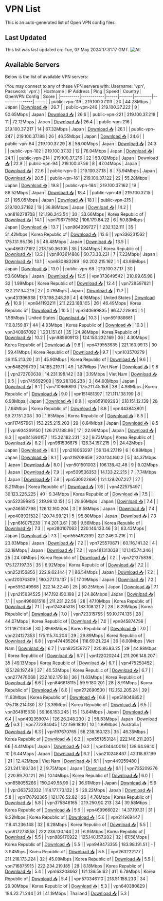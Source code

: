# VPN List

This is an auto-generated list of Open VPN config files.

## Last Updated

This list was last updated on: Tue, 07 May 2024 17:31:17 GMT.
![Alt](https://repobeats.axiom.co/api/embed/186b98318ef1479477931607c1ad7d823f12451f.svg "Repobeats analytics image")

## Available Servers

Below is the list of available VPN servers:

(You may connect to any of these VPN servers with: Username: 'vpn', Password: 'vpn'.)
| Hostname | IP Address | Ping | Speed | Country | OpenVPN Config | Score |
|----------|------------|------|-------|---------|----------------| ----- |
| public-vpn-119 | 219.100.37.113 | 20 | 44.28Mbps | Japan | [Download 📥](./configs/server_0_JP.ovpn) | 26.7 |
| public-vpn-246 | 219.100.37.222 | 9 | 50.65Mbps | Japan | [Download 📥](./configs/server_1_JP.ovpn) | 26.6 |
| public-vpn-221 | 219.100.37.218 | 11 | 72.12Mbps | Japan | [Download 📥](./configs/server_2_JP.ovpn) | 26.4 |
| public-vpn-216 | 219.100.37.217 | 14 | 67.32Mbps | Japan | [Download 📥](./configs/server_3_JP.ovpn) | 26.1 |
| public-vpn-247 | 219.100.37.188 | 26 | 46.55Mbps | Japan | [Download 📥](./configs/server_4_JP.ovpn) | 24.6 |
| public-vpn-84 | 219.100.37.29 | 8 | 58.00Mbps | Japan | [Download 📥](./configs/server_5_JP.ovpn) | 24.3 |
| public-vpn-102 | 219.100.37.32 | 12 | 76.04Mbps | Japan | [Download 📥](./configs/server_6_JP.ovpn) | 24.1 |
| public-vpn-214 | 219.100.37.216 | 22 | 53.02Mbps | Japan | [Download 📥](./configs/server_7_JP.ovpn) | 22.9 |
| public-vpn-94 | 219.100.37.56 | 8 | 47.04Mbps | Japan | [Download 📥](./configs/server_8_JP.ovpn) | 22.6 |
| public-vpn-0 | 219.100.37.18 | 8 | 75.94Mbps | Japan | [Download 📥](./configs/server_9_JP.ovpn) | 20.5 |
| public-vpn-161 | 219.100.37.122 | 22 | 55.28Mbps | Japan | [Download 📥](./configs/server_10_JP.ovpn) | 19.8 |
| public-vpn-184 | 219.100.37.162 | 19 | 88.52Mbps | Japan | [Download 📥](./configs/server_11_JP.ovpn) | 18.4 |
| public-vpn-49 | 219.100.37.15 | 21 | 195.05Mbps | Japan | [Download 📥](./configs/server_12_JP.ovpn) | 18.1 |
| public-vpn-215 | 219.100.37.182 | 19 | 38.88Mbps | Japan | [Download 📥](./configs/server_13_JP.ovpn) | 14.2 |
| vpn818278708 | 121.190.243.54 | 30 | 33.66Mbps | Korea Republic of | [Download 📥](./configs/server_14_KR.ovpn) | 14.1 |
| vpn796775982 | 106.179.84.22 | 6 | 50.83Mbps | Japan | [Download 📥](./configs/server_15_JP.ovpn) | 13.7 |
| vpn964299727 | 1.232.132.111 | 35 | 31.42Mbps | Korea Republic of | [Download 📥](./configs/server_16_KR.ovpn) | 13.6 |
| vpn336231562 | 175.131.95.136 | 5 | 48.48Mbps | Japan | [Download 📥](./configs/server_17_JP.ovpn) | 13.5 |
| vpn486377192 | 218.150.36.105 | 35 | 1.84Mbps | Korea Republic of | [Download 📥](./configs/server_18_KR.ovpn) | 13.2 |
| vpn803614888 | 60.73.30.231 | 7 | 7.23Mbps | Japan | [Download 📥](./configs/server_19_JP.ovpn) | 13.1 |
| vpn630883289 | 92.202.215.162 | 1 | 43.96Mbps | Japan | [Download 📥](./configs/server_20_JP.ovpn) | 13.0 |
| public-vpn-68 | 219.100.37.17 | 30 | 53.60Mbps | Japan | [Download 📥](./configs/server_21_JP.ovpn) | 12.5 |
| vpn373649542 | 210.99.65.98 | 32 | 1.99Mbps | Korea Republic of | [Download 📥](./configs/server_22_KR.ovpn) | 12.4 |
| vpn728597821 | 122.217.34.219 | 27 | 0.79Mbps | Japan | [Download 📥](./configs/server_23_JP.ovpn) | 11.7 |
| vpn431396938 | 173.198.248.39 | 4 | 4.98Mbps | United States | [Download 📥](./configs/server_24_US.ovpn) | 10.9 |
| vpn841193211 | 211.223.188.105 | 26 | 46.49Mbps | Korea Republic of | [Download 📥](./configs/server_25_KR.ovpn) | 10.5 |
| vpn240689835 | 96.47.229.84 | 1 | 1.58Mbps | United States | [Download 📥](./configs/server_26_US.ovpn) | 10.3 |
| vpn591988661 | 110.8.159.87 | 44 | 4.93Mbps | Korea Republic of | [Download 📥](./configs/server_27_KR.ovpn) | 10.3 |
| vpn340867092 | 1.231.151.61 | 35 | 24.96Mbps | Korea Republic of | [Download 📥](./configs/server_28_KR.ovpn) | 10.2 |
| vpn985609113 | 124.153.232.169 | 36 | 4.30Mbps | Korea Republic of | [Download 📥](./configs/server_29_KR.ovpn) | 9.8 |
| vpn479553635 | 221.160.99.13 | 30 | 59.41Mbps | Korea Republic of | [Download 📥](./configs/server_30_KR.ovpn) | 9.7 |
| vpn103570279 | 39.115.213.20 | 31 | 45.90Mbps | Korea Republic of | [Download 📥](./configs/server_31_KR.ovpn) | 9.6 |
| vpn548299739 | 14.185.219.11 | 49 | 1.87Mbps | Viet Nam | [Download 📥](./configs/server_32_VN.ovpn) | 9.6 |
| vpn272700638 | 14.231.198.142 | 38 | 3.19Mbps | Viet Nam | [Download 📥](./configs/server_33_VN.ovpn) | 9.5 |
| vpn745692909 | 159.28.136.238 | 3 | 64.90Mbps | Japan | [Download 📥](./configs/server_34_JP.ovpn) | 9.1 |
| vpn710866893 | 175.211.45.158 | 38 | 4.98Mbps | Korea Republic of | [Download 📥](./configs/server_35_KR.ovpn) | 9.0 |
| vpn151481397 | 121.111.138.199 | 8 | 6.98Mbps | Japan | [Download 📥](./configs/server_36_JP.ovpn) | 8.9 |
| vpn859109263 | 218.151.12.139 | 28 | 7.64Mbps | Korea Republic of | [Download 📥](./configs/server_37_KR.ovpn) | 8.8 |
| vpn443843801 | 59.27.151.208 | 30 | 1.85Mbps | Korea Republic of | [Download 📥](./configs/server_38_KR.ovpn) | 8.5 |
| vpn117457961 | 153.225.215.203 | 28 | 6.64Mbps | Japan | [Download 📥](./configs/server_39_JP.ovpn) | 8.5 |
| vpn604269150 | 126.217.188.96 | 17 | 22.96Mbps | Japan | [Download 📥](./configs/server_40_JP.ovpn) | 8.3 |
| vpn841690157 | 115.22.182.231 | 22 | 9.73Mbps | Korea Republic of | [Download 📥](./configs/server_41_KR.ovpn) | 8.2 |
| vpn961536675 | 126.34.157.215 | 9 | 24.42Mbps | Japan | [Download 📥](./configs/server_42_JP.ovpn) | 8.1 |
| vpn218063297 | 59.134.27.119 | 6 | 6.88Mbps | Japan | [Download 📥](./configs/server_43_JP.ovpn) | 8.1 |
| vpn219708659 | 220.104.160.2 | 5 | 34.37Mbps | Japan | [Download 📥](./configs/server_44_JP.ovpn) | 8.0 |
| vpn501501003 | 106.136.42.48 | 9 | 9.02Mbps | Japan | [Download 📥](./configs/server_45_JP.ovpn) | 7.9 |
| vpn509536353 | 14.133.22.215 | 7 | 7.74Mbps | Japan | [Download 📥](./configs/server_46_JP.ovpn) | 7.8 |
| vpn530922690 | 121.129.207.227 | 27 | 8.21Mbps | Korea Republic of | [Download 📥](./configs/server_47_KR.ovpn) | 7.6 |
| vpn422575497 | 39.123.225.225 | 40 | 9.34Mbps | Korea Republic of | [Download 📥](./configs/server_48_KR.ovpn) | 7.5 |
| vpn522399815 | 219.99.12.151 | 5 | 29.66Mbps | Japan | [Download 📥](./configs/server_49_JP.ovpn) | 7.4 |
| vpn246557798 | 126.12.160.204 | 3 | 8.58Mbps | Japan | [Download 📥](./configs/server_50_JP.ovpn) | 7.4 |
| vpn409921532 | 120.74.99.121 | 5 | 95.80Mbps | Japan | [Download 📥](./configs/server_51_JP.ovpn) | 7.3 |
| vpn616075230 | 114.201.3.61 | 38 | 9.56Mbps | Korea Republic of | [Download 📥](./configs/server_52_KR.ovpn) | 7.3 |
| vpn280107063 | 220.146.133.46 | 3 | 83.43Mbps | Japan | [Download 📥](./configs/server_53_JP.ovpn) | 7.3 |
| vpn555452399 | 221.246.0.216 | 11 | 23.83Mbps | Japan | [Download 📥](./configs/server_54_JP.ovpn) | 7.2 |
| vpn725570871 | 60.116.141.32 | 4 | 32.18Mbps | Japan | [Download 📥](./configs/server_55_JP.ovpn) | 7.2 |
| vpn481313038 | 121.145.74.246 | 25 | 24.74Mbps | Korea Republic of | [Download 📥](./configs/server_56_KR.ovpn) | 7.2 |
| vpn721375836 | 175.127.197.35 | 35 | 6.92Mbps | Korea Republic of | [Download 📥](./configs/server_57_KR.ovpn) | 7.2 |
| vpn252156856 | 222.9.62.144 | 7 | 86.54Mbps | Japan | [Download 📥](./configs/server_58_JP.ovpn) | 7.2 |
| vpn120376309 | 180.27.173.137 | 5 | 17.09Mbps | Japan | [Download 📥](./configs/server_59_JP.ovpn) | 7.2 |
| vpn595249968 | 222.14.22.40 | 25 | 80.25Mbps | Japan | [Download 📥](./configs/server_60_JP.ovpn) | 7.1 |
| vpn215634525 | 147.192.190.198 | 2 | 24.86Mbps | Japan | [Download 📥](./configs/server_61_JP.ovpn) | 7.1 |
| vpn496681518 | 211.231.22.56 | 28 | 47.10Mbps | Korea Republic of | [Download 📥](./configs/server_62_KR.ovpn) | 7.1 |
| vpn124345318 | 183.108.121.2 | 28 | 8.29Mbps | Korea Republic of | [Download 📥](./configs/server_63_KR.ovpn) | 7.0 |
| vpn723315755 | 59.10.174.135 | 28 | 44.07Mbps | Korea Republic of | [Download 📥](./configs/server_64_KR.ovpn) | 7.0 |
| vpn845874759 | 211.197.113.58 | 30 | 39.68Mbps | Korea Republic of | [Download 📥](./configs/server_65_KR.ovpn) | 7.0 |
| vpn224127353 | 175.115.74.204 | 29 | 29.89Mbps | Korea Republic of | [Download 📥](./configs/server_66_KR.ovpn) | 6.8 |
| vpn474435264 | 118.69.21.224 | 36 | 8.00Mbps | Viet Nam | [Download 📥](./configs/server_67_VN.ovpn) | 6.7 |
| vpn825158727 | 220.86.83.25 | 29 | 44.88Mbps | Korea Republic of | [Download 📥](./configs/server_68_KR.ovpn) | 6.7 |
| vpn122020244 | 211.206.148.207 | 35 | 49.13Mbps | Korea Republic of | [Download 📥](./configs/server_69_KR.ovpn) | 6.7 |
| vpn475250452 | 125.128.197.49 | 37 | 40.53Mbps | Korea Republic of | [Download 📥](./configs/server_70_KR.ovpn) | 6.7 |
| vpn277478068 | 222.102.179.18 | 36 | 11.63Mbps | Korea Republic of | [Download 📥](./configs/server_71_KR.ovpn) | 6.6 |
| vpn846818115 | 59.9.180.201 | 28 | 8.91Mbps | Korea Republic of | [Download 📥](./configs/server_72_KR.ovpn) | 6.6 |
| vpn272690500 | 112.152.205.24 | 39 | 11.93Mbps | Korea Republic of | [Download 📥](./configs/server_73_KR.ovpn) | 6.6 |
| vpn519046852 | 175.118.214.180 | 37 | 3.39Mbps | Korea Republic of | [Download 📥](./configs/server_74_KR.ovpn) | 6.5 |
| vpn364815630 | 59.166.153.245 | 15 | 15.84Mbps | Japan | [Download 📥](./configs/server_75_JP.ovpn) | 6.4 |
| vpn492359074 | 126.26.248.230 | 2 | 58.83Mbps | Japan | [Download 📥](./configs/server_76_JP.ovpn) | 6.3 |
| vpn772294045 | 122.199.18.10 | 10 | 1.99Mbps | Australia | [Download 📥](./configs/server_77_AU.ovpn) | 6.3 |
| vpn197670765 | 58.238.160.123 | 35 | 46.35Mbps | Korea Republic of | [Download 📥](./configs/server_78_KR.ovpn) | 6.2 |
| vpn551353124 | 222.146.211.203 | 66 | 4.41Mbps | Japan | [Download 📥](./configs/server_79_JP.ovpn) | 6.2 |
| vpn134440018 | 138.64.98.10 | 10 | 6.44Mbps | Japan | [Download 📥](./configs/server_80_JP.ovpn) | 6.2 |
| vpn210248467 | 42.118.97.199 | 21 | 12.42Mbps | Viet Nam | [Download 📥](./configs/server_81_VN.ovpn) | 6.1 |
| vpn449359480 | 221.241.166.134 | 2 | 9.75Mbps | Japan | [Download 📥](./configs/server_82_JP.ovpn) | 6.1 |
| vpn735209276 | 220.89.70.121 | 26 | 10.14Mbps | Korea Republic of | [Download 📥](./configs/server_83_KR.ovpn) | 6.0 |
| vpn858055266 | 150.249.55.99 | 2 | 36.91Mbps | Japan | [Download 📥](./configs/server_84_JP.ovpn) | 5.9 |
| vpn363733332 | 114.177.73.132 | 5 | 29.22Mbps | Japan | [Download 📥](./configs/server_85_JP.ovpn) | 5.8 |
| vpn176792365 | 121.176.52.82 | 26 | 4.76Mbps | Korea Republic of | [Download 📥](./configs/server_86_KR.ovpn) | 5.8 |
| vpn375848165 | 219.250.90.213 | 34 | 39.58Mbps | Korea Republic of | [Download 📥](./configs/server_87_KR.ovpn) | 5.6 |
| vpn469966022 | 14.37.197.31 | 31 | 8.22Mbps | Korea Republic of | [Download 📥](./configs/server_88_KR.ovpn) | 5.6 |
| vpn211969447 | 118.41.236.148 | 32 | 6.28Mbps | Korea Republic of | [Download 📥](./configs/server_89_KR.ovpn) | 5.5 |
| vpn817273558 | 222.236.130.144 | 31 | 6.95Mbps | Korea Republic of | [Download 📥](./configs/server_90_KR.ovpn) | 5.5 |
| vpn989170922 | 125.140.157.202 | 32 | 67.56Mbps | Korea Republic of | [Download 📥](./configs/server_91_KR.ovpn) | 5.5 |
| vpn949473355 | 183.98.191.51 | - | 3.94Mbps | Korea Republic of | [Download 📥](./configs/server_92_KR.ovpn) | 5.5 |
| vpn263222177 | 211.216.173.224 | 32 | 45.09Mbps | Korea Republic of | [Download 📥](./configs/server_93_KR.ovpn) | 5.5 |
| vpn716875915 | 222.234.219.185 | 28 | 8.18Mbps | Korea Republic of | [Download 📥](./configs/server_94_KR.ovpn) | 5.4 |
| vpn163203062 | 121.136.58.62 | 31 | 6.78Mbps | Korea Republic of | [Download 📥](./configs/server_95_KR.ovpn) | 5.4 |
| vpn570346110 | 218.51.158.233 | 34 | 29.90Mbps | Korea Republic of | [Download 📥](./configs/server_96_KR.ovpn) | 5.3 |
| vpn640380829 | 184.22.71.244 | 31 | 41.19Mbps | Thailand | [Download 📥](./configs/server_97_TH.ovpn) | 5.3 |

